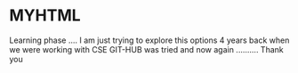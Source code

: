 # MYHTML
Learning phase ....
I am just trying to explore this options 
4 years back when we were working with CSE 
GIT-HUB was tried and now again ..........
Thank you
